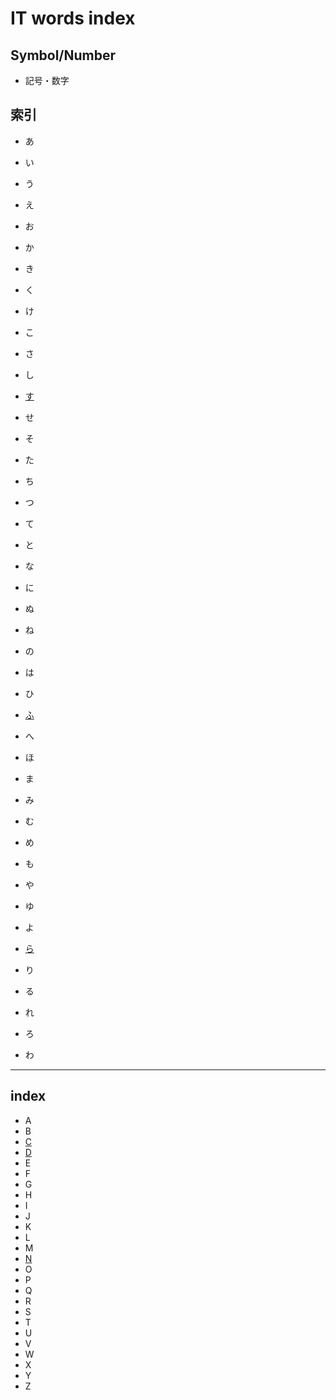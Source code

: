 # IT words index

## Symbol/Number

- 記号・数字

## 索引

- あ
- い
- う
- え
- お

- か
- き
- く
- け
- こ

- さ
- し
- [す](./す)
- せ
- そ

- た
- ち
- つ
- て
- と

- な
- に
- ぬ
- ね
- の

- は
- ひ
- [ふ](./ふ)
- へ
- ほ

- ま
- み
- む
- め
- も

- や
- ゆ
- よ

- [ら](./ら)
- り
- る
- れ
- ろ

- わ

***

## index

- A
- B
- [C](./C)
- [D](./D)
- E
- F
- G
- H
- I
- J
- K
- L
- M
- [N](./N)
- O
- P
- Q
- R
- S
- T
- U
- V
- W
- X
- Y
- Z